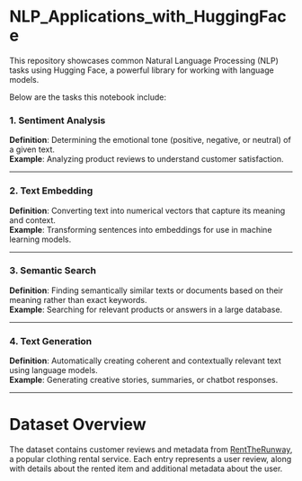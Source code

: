 # NLP_Applications_with_HuggingFace
This repository showcases common Natural Language Processing (NLP) tasks using Hugging Face, a powerful library for working with language models. 

Below are the tasks this notebook include:
### 1. **Sentiment Analysis**  
**Definition**: Determining the emotional tone (positive, negative, or neutral) of a given text.  
**Example**: Analyzing product reviews to understand customer satisfaction.

---

### 2. **Text Embedding**  
**Definition**: Converting text into numerical vectors that capture its meaning and context.  
**Example**: Transforming sentences into embeddings for use in machine learning models.

---

### 3. **Semantic Search**  
**Definition**: Finding semantically similar texts or documents based on their meaning rather than exact keywords.  
**Example**: Searching for relevant products or answers in a large database.

---

### 4. **Text Generation**  
**Definition**: Automatically creating coherent and contextually relevant text using language models.  
**Example**: Generating creative stories, summaries, or chatbot responses.

---
# Dataset Overview
The dataset contains customer reviews and metadata from [RentTheRunway](https://cseweb.ucsd.edu//~jmcauley/datasets.html#clothing_fit), a popular clothing rental service. Each entry represents a user review, along with details about the rented item and additional metadata about the user.
